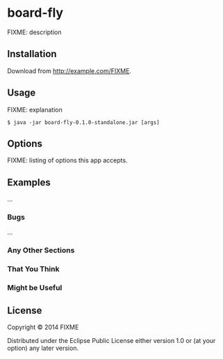 # board-fly

FIXME: description

## Installation

Download from http://example.com/FIXME.

## Usage

FIXME: explanation

    $ java -jar board-fly-0.1.0-standalone.jar [args]

## Options

FIXME: listing of options this app accepts.

## Examples

...

### Bugs

...

### Any Other Sections
### That You Think
### Might be Useful

## License

Copyright © 2014 FIXME

Distributed under the Eclipse Public License either version 1.0 or (at
your option) any later version.
